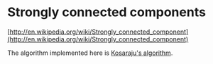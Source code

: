 # Strongly connected components

[http://en.wikipedia.org/wiki/Strongly_connected_component](http://en.wikipedia.org/wiki/Strongly_connected_component)

The algorithm implemented here is [Kosaraju's algorithm](http://en.wikipedia.org/wiki/Kosaraju%27s_algorithm).
